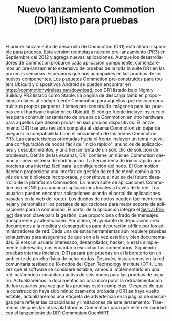 ﻿---
layout: blog
title: Nuevo lanzamiento Commotion (DR1) listo para pruebas
categories: []
created: 2013-03-13
changed: 2013-07-26
post_author: OTI
lang: es
---
 El primer lanzamiento de desarrollo de Commotion (DR1) está ahora disponible para pruebas. Esta versión reemplaza nuestro pre-lanzamiento (PR3) en Septiembre del 2012 y agrega nuevas aplicaciones. Aunque los desarrolladores de Commotion probaron cada aplicación componente, comenzaremos un pre-lanzamiento extensivo de pruebas de la toda la suite DR1 en las próximas semanas. Esperamos que nos acompañes en las pruebas de los nuevos componentes. Los paquetes Commotion pre-construidos para routers Ubiquiti y dispositivos Android se pueden encontrar en <a href="https://commotionwireless.net/download">https://commotionwireless.net/download</a>, con DR1 listado bajo Nightly Builds y PR3 listado como Stable. La página de descarga también proporciona enlaces al código fuente Commotion para aquellos que desean construir sus propios paquetes. Hemos pre-construido imágenes para las pruebas en el hardware inalámbrico Ubiquiti. El código fuente incluye instrucciones para construir lanzamiento de prueba de Commotion en otro hardware para aquellos que desean probar en sus propios dispositivos.
El lanzamiento DR1 trae una revisión completa al sistema Commotion sin dejar de asegurar la compatibilidad con el lanzamiento de los nodos Commotion PR3. Las características orientadas hacia el frente incluyen un tema nuevo, una configuración de nodos fácil de "inicio rápido", anuncios de aplicaciones y descubrimientos, y una herramienta de un solo clic de solución de problemas. Detrás de las escenas, DR1 contiene un núcleo Commotion daemon y nuevo sistema de codificación. 
La herramienta de inicio rápido proporciona una interfaz fácil para la configuración del nodo. El Commotion daemon proporciona una interfaz de gestión de red de mesh común a través de una biblioteca incorporada, y constituye el núcleo del futuro desarrollo de la plataforma Commotion. La nueva suite de aplicaciones Commotion usa mDNS para anunciar aplicaciones locales a través de la red. Los usuarios pueden encontrar aplicaciones usando el portal de aplicaciones basadas en la web del router. Los dueños de nodos pueden fácilmente manejar y personalizar los portales de aplicaciones para mejor soporte de aplicaciones para la comunidad. El portal de la aplicación integra el <a href="http://servalproject.org">Serval Project</a> daemon clave para la gestión, que proporciona cifrado de mensajes transparente y autenticación. Por último, el ayudante de depuración crea documentos a la medida y descargables para depuración offline por los administradores de red.
Cada una de estas herramientas aún requiere pruebas exhaustivas para asegurarse de que son a la vez estable y bien documentadas. Si eres un usuario interesado, desarrollador, hacker, o estás simplemente interesado, nos encantaría escuchar tus comentarios. Siguiendo pruebas internas iniciales, DR1 pasará por pruebas en el laboratorio en un ambiente de prueba física de ocho-nodos. Después, instalaremos en la red comunitaria testbed de 18-nodos del Open Technology Institute (OTI). Una vez que el software se considere estable, vamos a implementarlo en una red inalámbrica comunitaria activa de seis nodos para las pruebas de usuario.
Actualizaremos la documentación para incorporar la retroalimentación de los usuarios una vez que las pruebas estén completas. Después de que la construcción haya sido minuciosamente probada y DR1 se haya vuelto estable, actualizaremos una etiqueta de advertencia en la página de descargas para reflejar las capacidades y limitaciones de este lanzamiento. Traeremos después las otras plataformas Commotion para que estén en paridad con el lanzamiento de DR1 Commotion OpenWRT.

